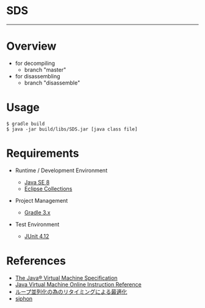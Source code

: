 # SDS

---
# Overview

* for decompiling
    * branch "master"
* for disassembling
    * branch "disassemble"


# Usage

    $ gradle build
    $ java -jar build/libs/SDS.jar [java class file]


# Requirements

* Runtime / Development Environment
    * [Java SE 8](http://www.oracle.com/technetwork/java/javase/overview/index.html)
    * [Eclipse Collections](https://www.eclipse.org/collections/index.html)

* Project Management
    * [Gradle 3.x](http://gradle.org/)

* Test Environment
    * [JUnit 4.12](http://junit.org/junit4/)



# References

* [The Java® Virtual Machine Specification](https://docs.oracle.com/javase/specs/jvms/se8/html/index.html)
* [Java Virtual Machine Online Instruction Reference](http://cs.au.dk/~mis/dOvs/jvmspec/ref-Java.html)
* [ループ並列化の為のリタイミングによる最適化](http://www.is.titech.ac.jp/~sassa/lab/papers-written/09M37040-ikarashi.pdf)
* [siphon](https://github.com/tamada/siphon)

